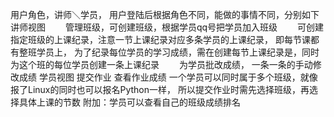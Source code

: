 用户角色，讲师＼学员， 用户登陆后根据角色不同，能做的事情不同，分别如下
讲师视图
　　管理班级，可创建班级，根据学员qq号把学员加入班级
　　可创建指定班级的上课纪录，注意一节上课纪录对应多条学员的上课纪录，
    即每节课都有整班学员上， 为了纪录每位学员的学习成绩，需在创建每节上课纪录是，同时
    为这个班的每位学员创建一条上课纪录
　　为学员批改成绩， 一条一条的手动修改成绩
学员视图
提交作业
查看作业成绩
一个学员可以同时属于多个班级，就像报了Linux的同时也可以报名Python一样，
所以提交作业时需先选择班级，再选择具体上课的节数
附加：学员可以查看自己的班级成绩排名